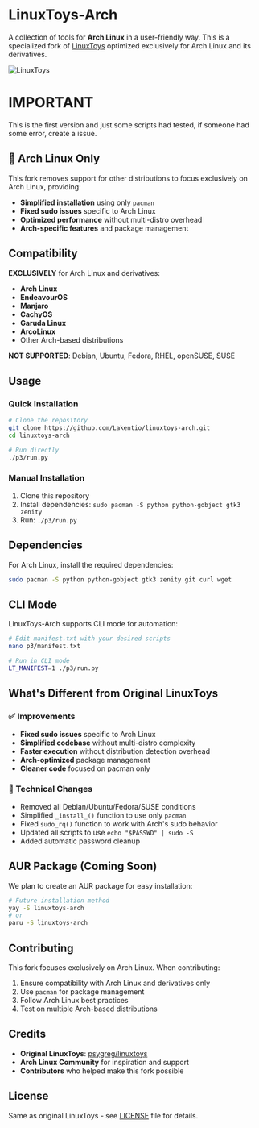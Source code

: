# LinuxToys-Arch
A collection of tools for **Arch Linux** in a user-friendly way. This is a specialized fork of [LinuxToys](https://github.com/psygreg/linuxtoys) optimized exclusively for Arch Linux and its derivatives.

![LinuxToys](src/screenshot.png)

# IMPORTANT
This is the first version and just some scripts had tested, if someone had some error, create a issue.

## 🎯 Arch Linux Only
This fork removes support for other distributions to focus exclusively on Arch Linux, providing:
- **Simplified installation** using only `pacman`
- **Fixed sudo issues** specific to Arch Linux
- **Optimized performance** without multi-distro overhead
- **Arch-specific features** and package management

## Compatibility
**EXCLUSIVELY** for Arch Linux and derivatives:
- **Arch Linux**
- **EndeavourOS**
- **Manjaro**
- **CachyOS**
- **Garuda Linux**
- **ArcoLinux**
- Other Arch-based distributions

**NOT SUPPORTED**: Debian, Ubuntu, Fedora, RHEL, openSUSE, SUSE

## Usage

### Quick Installation
```bash
# Clone the repository
git clone https://github.com/Lakentio/linuxtoys-arch.git
cd linuxtoys-arch

# Run directly
./p3/run.py
```

### Manual Installation
1. Clone this repository
2. Install dependencies: `sudo pacman -S python python-gobject gtk3 zenity`
3. Run: `./p3/run.py`

## Dependencies
For Arch Linux, install the required dependencies:
```bash
sudo pacman -S python python-gobject gtk3 zenity git curl wget
```

## CLI Mode
LinuxToys-Arch supports CLI mode for automation:
```bash
# Edit manifest.txt with your desired scripts
nano p3/manifest.txt

# Run in CLI mode
LT_MANIFEST=1 ./p3/run.py
```

## What's Different from Original LinuxToys

### ✅ Improvements
- **Fixed sudo issues** specific to Arch Linux
- **Simplified codebase** without multi-distro complexity
- **Faster execution** without distribution detection overhead
- **Arch-optimized** package management
- **Cleaner code** focused on pacman only

### 🔧 Technical Changes
- Removed all Debian/Ubuntu/Fedora/SUSE conditions
- Simplified `_install_()` function to use only `pacman`
- Fixed `sudo_rq()` function to work with Arch's sudo behavior
- Updated all scripts to use `echo "$PASSWD" | sudo -S`
- Added automatic password cleanup

## AUR Package (Coming Soon)
We plan to create an AUR package for easy installation:
```bash
# Future installation method
yay -S linuxtoys-arch
# or
paru -S linuxtoys-arch
```

## Contributing
This fork focuses exclusively on Arch Linux. When contributing:
1. Ensure compatibility with Arch Linux and derivatives only
2. Use `pacman` for package management
3. Follow Arch Linux best practices
4. Test on multiple Arch-based distributions

## Credits
- **Original LinuxToys**: [psygreg/linuxtoys](https://github.com/psygreg/linuxtoys)
- **Arch Linux Community** for inspiration and support
- **Contributors** who helped make this fork possible

## License
Same as original LinuxToys - see [LICENSE](LICENSE) file for details.
